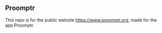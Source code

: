 ## Proomptr
This repo is for the public website https://www.proomptr.org, made for the app Proomptr.
